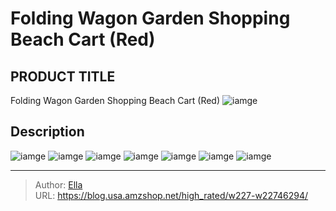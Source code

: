 # Folding Wagon Garden Shopping Beach Cart (Red)


## PRODUCT TITLE 

Folding Wagon Garden Shopping Beach Cart (Red)
![iamge](https://b2bfiles1.gigab2b.cn/image/wkseller/121/20221109_73f688713bd649191f450e0c67823da0.jpg)

## Description












![iamge](https://b2bfiles1.gigab2b.cn/image/wkseller/121/20220914_fcced5b6933105d80626419f21255fe5.jpg)
![iamge](https://b2bfiles1.gigab2b.cn/image/wkseller/121/20220803_fe83ab1b332a5b67153f663aa21d1331.jpg)
![iamge](https://b2bfiles1.gigab2b.cn/image/wkseller/121/20220803_285bdbe2d1f3c3109ae4b642e2861292.jpg)
![iamge](https://b2bfiles1.gigab2b.cn/image/wkseller/121/20220803_5f553c0b94e746544652530e95620b9d.jpg)
![iamge](https://b2bfiles1.gigab2b.cn/image/wkseller/121/20220803_4282f2e568c81f90c52edbec5225ec6f.jpg)
![iamge](https://b2bfiles1.gigab2b.cn/image/wkseller/121/20220803_ae92d90abc8011da9a20bbc24a61fa9a.jpg)
![iamge](https://b2bfiles1.gigab2b.cn/image/wkseller/121/20220803_68cf43c02e14b8756b1c00ddbbeae34b.jpg)


---

> Author: [Ella](https://blog.usa.amzshop.net/)  
> URL: https://blog.usa.amzshop.net/high_rated/w227-w22746294/  

